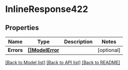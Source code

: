 # InlineResponse422

## Properties

Name | Type | Description | Notes
------------ | ------------- | ------------- | -------------
**Errors** | [**[]ModelError**](error.md) |  | [optional] 

[[Back to Model list]](../README.md#documentation-for-models) [[Back to API list]](../README.md#documentation-for-api-endpoints) [[Back to README]](../README.md)


